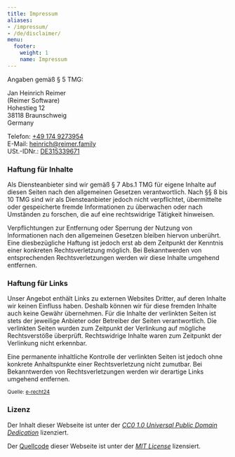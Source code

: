 ```yaml
---
title: Impressum
aliases:
- /impressum/
- /de/disclaimer/
menu:
  footer:
    weight: 1
    name: Impressum
---
```


Angaben gemäß § 5 TMG:

Jan Heinrich Reimer  
(Reimer Software)  
Hohestieg 12  
38118 Braunschweig  
Germany

Telefon: [+49 174 9273954](tel:+491749273954)  
E-Mail: [heinrich@reimer.family](mailto:heinrich@reimer.family)  
USt.-IDNr.: [DE315339671](https://ec.europa.eu/taxation_customs/vies/)

### Haftung für Inhalte

Als Diensteanbieter sind wir gemäß § 7 Abs.1 TMG
für eigene Inhalte auf diesen Seiten nach den allgemeinen Gesetzen verantwortlich.
Nach §§ 8 bis 10 TMG sind wir als Diensteanbieter jedoch nicht verpflichtet,
übermittelte oder gespeicherte fremde Informationen zu überwachen oder nach Umständen zu forschen,
die auf eine rechtswidrige Tätigkeit hinweisen.

Verpflichtungen zur Entfernung oder Sperrung der Nutzung von Informationen
nach den allgemeinen Gesetzen bleiben hiervon unberührt.
Eine diesbezügliche Haftung ist jedoch erst ab dem Zeitpunkt der Kenntnis einer konkreten Rechtsverletzung möglich.
Bei Bekanntwerden von entsprechenden Rechtsverletzungen werden wir diese Inhalte umgehend entfernen.

### Haftung für Links

Unser Angebot enthält Links zu externen Websites Dritter, auf deren Inhalte wir keinen Einfluss haben.
Deshalb können wir für diese fremden Inhalte auch keine Gewähr übernehmen.
Für die Inhalte der verlinkten Seiten ist stets der jeweilige Anbieter oder Betreiber der Seiten verantwortlich.
Die verlinkten Seiten wurden zum Zeitpunkt der Verlinkung auf mögliche Rechtsverstöße überprüft.
Rechtswidrige Inhalte waren zum Zeitpunkt der Verlinkung nicht erkennbar.

Eine permanente inhaltliche Kontrolle der verlinkten Seiten
ist jedoch ohne konkrete Anhaltspunkte einer Rechtsverletzung nicht zumutbar.
Bei Bekanntwerden von Rechtsverletzungen werden wir derartige Links umgehend entfernen.

<small>Quelle: [e-recht24](https://e-recht24.de)</small>

### Lizenz <a name="license"/>

Der Inhalt dieser Webseite ist unter der 
[_CC0 1.0 Universal Public Domain Dedication_](https://creativecommons.org/publicdomain/zero/1.0/)
lizenziert.

Der [Quellcode](https://github.com/heinrichreimer/portfolio) dieser Webseite ist unter der 
[_MIT License_](https://opensource.org/licenses/MIT)
lizensiert.
